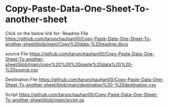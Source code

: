 # Copy-Paste-Data-One-Sheet-To-another-sheet

Click on the below link for- 
Readme File
https://github.com/tarunchauhan00/Copy-Paste-Data-One-Sheet-To-another-sheet/blob/main/Copy%20data-%20readme.docx

source File
https://github.com/tarunchauhan00/Copy-Paste-Data-One-Sheet-To-another-sheet/blob/main/copy%20%26%20paste%20data%20%20-%20source.csv

Destination File
https://github.com/tarunchauhan00/Copy-Paste-Data-One-Sheet-To-another-sheet/blob/main/destination%20-%20destination.csv

Script
https://github.com/tarunchauhan00/Copy-Paste-Data-One-Sheet-To-another-sheet/blob/main/script.gs
